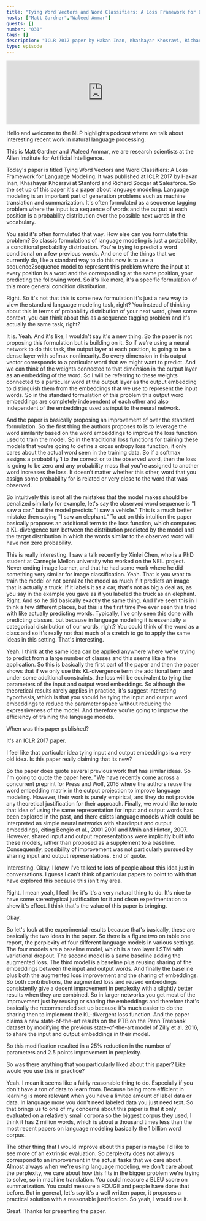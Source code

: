 ```yaml
---
title: "Tying Word Vectors and Word Classifiers: A Loss Framework for Language Modeling"
hosts: ["Matt Gardner","Waleed Ammar"]
guests: []
number: "031"
tags: []
description: "ICLR 2017 paper by Hakan Inan, Khashayar Khosravi, Richard Socher, presented by Waleed. The paper presents some tricks for training better language models. It introduces a modified loss function for language modeling, where producing a word that is similar to the target word is not penalized as much as producing a word that is very different to the target (I've seen this in other places, e.g., image classification, but not in language modeling). They also give theoretical and empirical justification for tying input and output embeddings. https://www.semanticscholar.org/paper/Tying-Word-Vectors-and-Word-Classifiers-A-Loss-Fra-Inan-Khosravi/424aef7340ee618132cc3314669400e23ad910ba"
type: episode
---
```


<iframe width="100%" height="166" scrolling="no" frameborder="no" src="https://w.soundcloud.com/player/?&url=https%3A%2F%2Fapi.soundcloud.com%2Ftracks%2F345644396&show_artwork=true&show_comments=false"></iframe>

<turn speaker="Matt Gardner" timestamp="00:00">

Hello and welcome to the NLP highlights podcast where we talk about interesting recent work in
natural language processing.

</turn>


<turn speaker="Waleed Ammar" timestamp="00:06">

This is Matt Gardner and Waleed Ammar, we are research scientists at the Allen Institute for
Artificial Intelligence.

</turn>


<turn speaker="Waleed Ammar" timestamp="00:12">

Today's paper is titled Tying Word Vectors and Word Classifiers: A Loss Framework for Language
Modeling. It was published at ICLR 2017 by Hakan Inan, Khashayar Khosravi at Stanford and Richard
Socger at Salesforce. So the set up of this paper it's a paper about language modeling. Language
modeling is an important part of generation problems such as machine translation and summarization.
It's often formulated as a sequence tagging problem where the input is a sequence of words and the
output at each position is a probability distribution over the possible next words in the
vocabulary.

</turn>


<turn speaker="Matt Gardner" timestamp="00:54">

You said it's often formulated that way. How else can you formulate this problem? So classic
formulations of language modeling is just a probability, a conditional probability distribution.
You're trying to predict a word conditional on a few previous words. And one of the things that we
currently do, like a standard way to do this now is to use a sequence2sequence model to represent
this problem where the input at every position is a word and the corresponding at the same position,
your predicting the following word. So it's like more, it's a specific formulation of this more
general condition distribution.

</turn>


<turn speaker="Matt Gardner" timestamp="01:37">

Right. So it's not that this is some new formulation it's just a new way to view the standard
language modeling task, right? You instead of thinking about this in terms of probability
distribution of your next word, given some context, you can think about this as a sequence tagging
problem and it's actually the same task, right?

</turn>


<turn speaker="Waleed Ammar" timestamp="01:57">

It is. Yeah. And it's like, I wouldn't say it's a new thing. So the paper is not proposing this
formulation but is building on it. So if we're using a neural network to do this task, the output
layer at each position, is going to be a dense layer with sofmax nonlinearity. So every dimension in
this output vector corresponds to a particular word that we might want to predict. And we can think
of the weights connected to that dimension in the output layer as an embedding of the word. So I
will be referring to these weights connected to a particular word at the output layer as the output
embedding to distinguish them from the embeddings that we use to represent the input words. So in
the standard formulation of this problem this output word embeddings are completely independent of
each other and also independent of the embeddings used as input to the neural network.

</turn>


<turn speaker="Waleed Ammar" timestamp="02:55">

And the paper is basically proposing an improvement of over the standard formulation. So the first
thing the authors proposes to is to leverage the word similarity based on the word embeddings to
improve the loss function used to train the model. So in the traditional loss functions for training
these models that you're going to define a cross entropy loss function, it only cares about the
actual word seen in the training data. So if a softmax assigns a probability 1 to the correct or to
the observed word, then the loss is going to be zero and any probability mass that you're assigned
to another word increases the loss. It doesn't matter whether this other, word that you assign some
probability for is related or very close to the word that was observed.

</turn>


<turn speaker="Waleed Ammar" timestamp="03:47">

So intuitively this is not all the mistakes that the model makes should be penalized similarly for
example, let's say the observed word sequence is "I saw a car." but the model predicts "I saw a
vehicle." This is a much better mistake then saying "I saw an elephant." To act on this intuition
the paper basically proposes an additional term to the loss function, which computes a KL-divergence
turn between the distribution predicted by the model and the target distribution in which the words
similar to the observed word will have non zero probability.

</turn>


<turn speaker="Matt Gardner" timestamp="04:26">

This is really interesting. I saw a talk recently by Xinlei Chen, who is a PhD student at Carnegie
Mellon university who worked on the NEIL project. Never ending image learner, and that he had some
work where he did something very similar for image classification. Yeah. That is you want to train
the model or not penalize the model as much if it predicts an image that is actually a truck. If it
labels it as a car, that's not as big a deal as, as you say in the example you gave as if you
labeled the truck as an elephant. Right. And so he did basically exactly the same thing. And I've
seen this in I think a few different places, but this is the first time I've ever seen this tried
with like actually predicting words. Typically, I've only seen this done with predicting classes,
but because in language modeling it is essentially a categorical distribution of our words, right?
You could think of the word as a class and so it's really not that much of a stretch to go to apply
the same ideas in this setting. That's interesting.

</turn>


<turn speaker="Waleed Ammar" timestamp="05:25">

Yeah. I think at the same idea can be applied anywhere where we're trying to predict from a large
number of classes and this seems like a fine application. So this is basically the first part of the
paper and then the paper shows that if we only use this KL-divergence term the additional term and
under some additional constraints, the loss will be equivalent to tying the parameters of the input
and output word embeddings. So although the theoretical results rarely applies in practice, it's
suggest interesting hypothesis, which is that you should be tying the input and output word
embeddings to reduce the parameter space without reducing the expressiveness of the model. And
therefore you're going to improve the efficiency of training the language models.

</turn>


<turn speaker="Matt Gardner" timestamp="06:12">

When was this paper published?

</turn>


<turn speaker="Waleed Ammar" timestamp="06:13">

It's an ICLR 2017 paper.

</turn>


<turn speaker="Matt Gardner" timestamp="06:16">

I feel like that particular idea tying input and output embeddings is a very old idea. Is this paper
really claiming that its new?

</turn>


<turn speaker="Waleed Ammar" timestamp="06:23">

So the paper does quote several previous work that has similar ideas. So I'm going to quote the
paper here. "We have recently come across a concurrent preprint for Press and Wolf, 2016 where the
authors reuse the word embedding matrix in the output projection to improve language modeling.
However, their work is purely empirical, and they do not provide any theoretical justification for
their approach. Finally, we would like to note that idea of using the same representation for input
and output words has been explored in the past, and there exists language models which could be
interpreted as simple neural networks with shardinput and output embeddings, citing Bengio et al.,
2001 2001 and Mnih and Hinton, 2007. However, shared input and output representations were
implicitly built into these models, rather than proposed as a supplement to a baseline.
Consequently, possibility of improvement was not particularly pursued by sharing input and output
representations. End of quote.

</turn>


<turn speaker="Matt Gardner" timestamp="07:32">

Interesting. Okay. I know I've talked to lots of people about this idea just in conversations. I
guess I can't think of particular papers to point to with that have explored this because this isn't
my area.

</turn>


<turn speaker="Waleed Ammar" timestamp="07:47">

Right. I mean yeah, I feel like it's it's a very natural thing to do. It's nice to have some
stereotypical justification for it and clean experimentation to show it's effect. I think that's the
value of this paper is bringing.

</turn>


<turn speaker="Matt Gardner" timestamp="08:00">

Okay.

</turn>


<turn speaker="Waleed Ammar" timestamp="08:03">

So let's look at the experimental results because that's basically, these are basically the two
ideas in the paper. So there is a figure two on table one report, the perplexity of four different
language models in various settings. The four models are a baseline model, which is a two layer LSTM
with variational dropout. The second model is a same baseline adding the augmented loss. The third
model is a baseline plus reusing sharing of the embeddings between the input and output words. And
finally the baseline plus both the augmented loss improvement and the sharing of embeddings. So both
contributions, the augmented loss and reused embeddings consistently give a decent improvement in
perplexity with a slightly better results when they are combined. So in larger networks you get most
of the improvement just by reusing or sharing the embeddings and therefore that's basically the
recommended set up because it's much easier to do the sharing then to implement the KL-divergent
loss function. And the paper claims a new state-of-the-art results on the PTB on the Penn Treebank
dataset by modifying the previous state-of-the-art model of Zilly et al. 2016, to share the input
and output embeddings in their model.

</turn>


<turn speaker="Waleed Ammar" timestamp="09:27">

So this modification resulted in a 25% reduction in the number of parameters and 2.5 points
improvement in perplexity.

</turn>


<turn speaker="Matt Gardner" timestamp="09:35">

So was there anything that you particularly liked about this paper? Like would you use this in
practice?

</turn>


<turn speaker="Waleed Ammar" timestamp="09:42">

Yeah. I mean it seems like a fairly reasonable thing to do. Especially if you don't have a ton of
data to learn from. Because being more efficient in learning is more relevant when you have a
limited amount of label data or data. In language more you don't need labeled data you just need
text. So that brings us to one of my concerns about this paper is that it only evaluated on a
relatively small corpora so the biggest corpus they used, I think it has 2 million words, which is
about a thousand times less than the most recent papers on language modeling basically the 1 billion
word corpus.

</turn>


<turn speaker="Waleed Ammar" timestamp="10:34">

The other thing that I would improve about this paper is maybe I'd like to see more of an extrinsic
evaluation. So perplexity does not always correspond to an improvement in the actual tasks that we
care about. Almost always when we're using language modeling, we don't care about the perplexity, we
care about how this fits in the bigger problem we're trying to solve, so in machine translation. You
could measure a BLEU score on summarization. You could measure a ROUGE and people have done that
before. But in general, let's say it's a well written paper, it proposes a practical solution with a
reasonable justification. So yeah, I would use it.

</turn>


<turn speaker="Matt Gardner" timestamp="11:17">

Great. Thanks for presenting the paper.

</turn>
